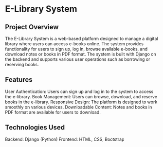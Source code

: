 # E-Library System

## Project Overview
The E-Library System is a web-based platform designed to manage a digital library where users can access e-books online. The system provides functionality for users to sign up, log in, browse available e-books, and download notes or books in PDF format. The system is built with Django on the backend and supports various user operations such as borrowing or reserving books.

## Features
User Authentication: Users can sign up and log in to the system to access the e-library.
Book Management: Users can browse, download, and reserve books in the e-library.
Responsive Design: The platform is designed to work smoothly on various devices.
Downloadable Content: Notes and books in PDF format are available for users to download.

## Technologies Used
Backend: Django (Python)
Frontend: HTML, CSS, Bootstrap
